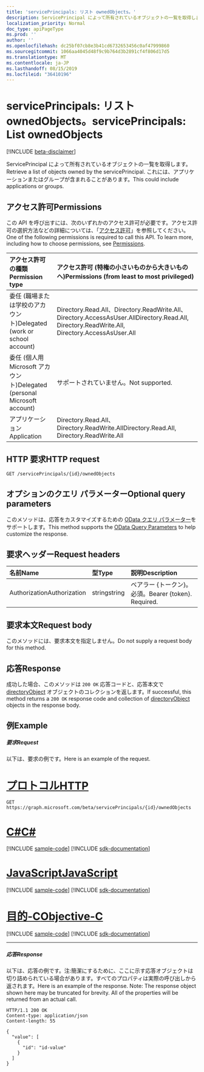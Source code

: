 ```yaml
---
title: 'servicePrincipals: リスト ownedObjects。'
description: ServicePrincipal によって所有されているオブジェクトの一覧を取得します。  これには、アプリケーションまたはグループが含まれることがあります。
localization_priority: Normal
doc_type: apiPageType
ms.prod: ''
author: ''
ms.openlocfilehash: dc25bf07cb8e3b41cd6732653456c0af47999860
ms.sourcegitcommit: 1066aa4045d48f9c9b764d3b2891cf4f806d17d5
ms.translationtype: MT
ms.contentlocale: ja-JP
ms.lasthandoff: 08/15/2019
ms.locfileid: "36410196"
---
```

# <a name="serviceprincipals-list-ownedobjects"></a><span data-ttu-id="259ae-104">servicePrincipals: リスト ownedObjects。</span><span class="sxs-lookup"><span data-stu-id="259ae-104">servicePrincipals: List ownedObjects</span></span>

[!INCLUDE [beta-disclaimer](../../includes/beta-disclaimer.md)]

<span data-ttu-id="259ae-105">ServicePrincipal によって所有されているオブジェクトの一覧を取得します。</span><span class="sxs-lookup"><span data-stu-id="259ae-105">Retrieve a list of objects owned by the servicePrincipal.</span></span>  <span data-ttu-id="259ae-106">これには、アプリケーションまたはグループが含まれることがあります。</span><span class="sxs-lookup"><span data-stu-id="259ae-106">This could include applications or groups.</span></span>

## <a name="permissions"></a><span data-ttu-id="259ae-107">アクセス許可</span><span class="sxs-lookup"><span data-stu-id="259ae-107">Permissions</span></span>
<span data-ttu-id="259ae-p103">この API を呼び出すには、次のいずれかのアクセス許可が必要です。アクセス許可の選択方法などの詳細については、「[アクセス許可](/graph/permissions-reference)」を参照してください。</span><span class="sxs-lookup"><span data-stu-id="259ae-p103">One of the following permissions is required to call this API. To learn more, including how to choose permissions, see [Permissions](/graph/permissions-reference).</span></span>

|<span data-ttu-id="259ae-110">アクセス許可の種類</span><span class="sxs-lookup"><span data-stu-id="259ae-110">Permission type</span></span>      | <span data-ttu-id="259ae-111">アクセス許可 (特権の小さいものから大きいものへ)</span><span class="sxs-lookup"><span data-stu-id="259ae-111">Permissions (from least to most privileged)</span></span>              |
|:--------------------|:---------------------------------------------------------|
|<span data-ttu-id="259ae-112">委任 (職場または学校のアカウント)</span><span class="sxs-lookup"><span data-stu-id="259ae-112">Delegated (work or school account)</span></span> | <span data-ttu-id="259ae-113">Directory.Read.All、Directory.ReadWrite.All、Directory.AccessAsUser.All</span><span class="sxs-lookup"><span data-stu-id="259ae-113">Directory.Read.All, Directory.ReadWrite.All, Directory.AccessAsUser.All</span></span>    |
|<span data-ttu-id="259ae-114">委任 (個人用 Microsoft アカウント)</span><span class="sxs-lookup"><span data-stu-id="259ae-114">Delegated (personal Microsoft account)</span></span> | <span data-ttu-id="259ae-115">サポートされていません。</span><span class="sxs-lookup"><span data-stu-id="259ae-115">Not supported.</span></span>    |
|<span data-ttu-id="259ae-116">アプリケーション</span><span class="sxs-lookup"><span data-stu-id="259ae-116">Application</span></span> | <span data-ttu-id="259ae-117">Directory.Read.All、Directory.ReadWrite.All</span><span class="sxs-lookup"><span data-stu-id="259ae-117">Directory.Read.All, Directory.ReadWrite.All</span></span> |

## <a name="http-request"></a><span data-ttu-id="259ae-118">HTTP 要求</span><span class="sxs-lookup"><span data-stu-id="259ae-118">HTTP request</span></span>
<!-- { "blockType": "ignored" } -->
```http
GET /servicePrincipals/{id}/ownedObjects
```
## <a name="optional-query-parameters"></a><span data-ttu-id="259ae-119">オプションのクエリ パラメーター</span><span class="sxs-lookup"><span data-stu-id="259ae-119">Optional query parameters</span></span>
<span data-ttu-id="259ae-120">このメソッドは、応答をカスタマイズするための [OData クエリ パラメーター](https://developer.microsoft.com/graph/docs/concepts/query_parameters)をサポートします。</span><span class="sxs-lookup"><span data-stu-id="259ae-120">This method supports the [OData Query Parameters](https://developer.microsoft.com/graph/docs/concepts/query_parameters) to help customize the response.</span></span>

## <a name="request-headers"></a><span data-ttu-id="259ae-121">要求ヘッダー</span><span class="sxs-lookup"><span data-stu-id="259ae-121">Request headers</span></span>
| <span data-ttu-id="259ae-122">名前</span><span class="sxs-lookup"><span data-stu-id="259ae-122">Name</span></span>       | <span data-ttu-id="259ae-123">型</span><span class="sxs-lookup"><span data-stu-id="259ae-123">Type</span></span> | <span data-ttu-id="259ae-124">説明</span><span class="sxs-lookup"><span data-stu-id="259ae-124">Description</span></span>|
|:-----------|:------|:----------|
| <span data-ttu-id="259ae-125">Authorization</span><span class="sxs-lookup"><span data-stu-id="259ae-125">Authorization</span></span>  | <span data-ttu-id="259ae-126">string</span><span class="sxs-lookup"><span data-stu-id="259ae-126">string</span></span>  | <span data-ttu-id="259ae-p104">ベアラー {トークン}。必須。</span><span class="sxs-lookup"><span data-stu-id="259ae-p104">Bearer {token}. Required.</span></span> |

## <a name="request-body"></a><span data-ttu-id="259ae-129">要求本文</span><span class="sxs-lookup"><span data-stu-id="259ae-129">Request body</span></span>
<span data-ttu-id="259ae-130">このメソッドには、要求本文を指定しません。</span><span class="sxs-lookup"><span data-stu-id="259ae-130">Do not supply a request body for this method.</span></span>

## <a name="response"></a><span data-ttu-id="259ae-131">応答</span><span class="sxs-lookup"><span data-stu-id="259ae-131">Response</span></span>

<span data-ttu-id="259ae-132">成功した場合、このメソッドは `200 OK` 応答コードと、応答本文で [directoryObject](../resources/directoryobject.md) オブジェクトのコレクションを返します。</span><span class="sxs-lookup"><span data-stu-id="259ae-132">If successful, this method returns a `200 OK` response code and collection of [directoryObject](../resources/directoryobject.md) objects in the response body.</span></span>
## <a name="example"></a><span data-ttu-id="259ae-133">例</span><span class="sxs-lookup"><span data-stu-id="259ae-133">Example</span></span>
##### <a name="request"></a><span data-ttu-id="259ae-134">要求</span><span class="sxs-lookup"><span data-stu-id="259ae-134">Request</span></span>
<span data-ttu-id="259ae-135">以下は、要求の例です。</span><span class="sxs-lookup"><span data-stu-id="259ae-135">Here is an example of the request.</span></span>

# <a name="httptabhttp"></a>[<span data-ttu-id="259ae-136">プロトコル</span><span class="sxs-lookup"><span data-stu-id="259ae-136">HTTP</span></span>](#tab/http)
<!-- {
  "blockType": "request",
  "name": "get_ownedobjects"
}-->
```http
GET https://graph.microsoft.com/beta/servicePrincipals/{id}/ownedObjects
```
# <a name="ctabcsharp"></a>[<span data-ttu-id="259ae-137">C#</span><span class="sxs-lookup"><span data-stu-id="259ae-137">C#</span></span>](#tab/csharp)
[!INCLUDE [sample-code](../includes/snippets/csharp/get-ownedobjects-csharp-snippets.md)]
[!INCLUDE [sdk-documentation](../includes/snippets/snippets-sdk-documentation-link.md)]

# <a name="javascripttabjavascript"></a>[<span data-ttu-id="259ae-138">JavaScript</span><span class="sxs-lookup"><span data-stu-id="259ae-138">JavaScript</span></span>](#tab/javascript)
[!INCLUDE [sample-code](../includes/snippets/javascript/get-ownedobjects-javascript-snippets.md)]
[!INCLUDE [sdk-documentation](../includes/snippets/snippets-sdk-documentation-link.md)]

# <a name="objective-ctabobjc"></a>[<span data-ttu-id="259ae-139">目的-C</span><span class="sxs-lookup"><span data-stu-id="259ae-139">Objective-C</span></span>](#tab/objc)
[!INCLUDE [sample-code](../includes/snippets/objc/get-ownedobjects-objc-snippets.md)]
[!INCLUDE [sdk-documentation](../includes/snippets/snippets-sdk-documentation-link.md)]

---

##### <a name="response"></a><span data-ttu-id="259ae-140">応答</span><span class="sxs-lookup"><span data-stu-id="259ae-140">Response</span></span>
<span data-ttu-id="259ae-p105">以下は、応答の例です。注:簡潔にするために、ここに示す応答オブジェクトは切り詰められている場合があります。すべてのプロパティは実際の呼び出しから返されます。</span><span class="sxs-lookup"><span data-stu-id="259ae-p105">Here is an example of the response. Note: The response object shown here may be truncated for brevity. All of the properties will be returned from an actual call.</span></span>
<!-- {
  "blockType": "response",
  "truncated": true,
  "@odata.type": "microsoft.graph.directoryObject",
  "isCollection": true
} -->
```http
HTTP/1.1 200 OK
Content-type: application/json
Content-length: 55

{
  "value": [
    {
      "id": "id-value"
    }
  ]
}
```

<!-- uuid: 8fcb5dbc-d5aa-4681-8e31-b001d5168d79
2015-10-25 14:57:30 UTC -->
<!--
{
  "type": "#page.annotation",
  "description": "List ownedObjects",
  "keywords": "",
  "section": "documentation",
  "tocPath": "",
  "suppressions": [
  ]
}
-->
